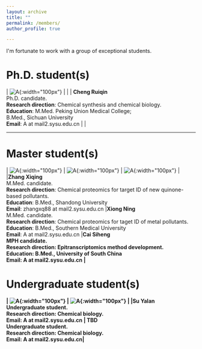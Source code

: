 ```yaml
---
layout: archive
title: ""
permalink: /members/
author_profile: true

---
```

<p class="text-center">
I'm fortunate to work with a group of exceptional students.
</p>

Ph.D. student(s)
======
<style>
table {
    border-collapse: collapse;
}

td, th {
    border: none!important;
}
table th:first-of-type {
    width: 10cm;
}
table th:first-of-type(2) {
    width: 10cm;
}
table th:first-of-type(3) {
    width: 10cm;
}
</style>
    
| ![A](/images/A.png){:width="100px"} |  | 
| <b>Cheng Ruiqin</b><br> Ph.D. candidate.  <br> <b>Research direction</b>: Chemical synthesis and chemical biology. <br> <b>Education</b>: M.Med. Peking Union Medical College; <br>B.Med., Sichuan University <br><b>Email</b>: A at mail2.sysu.edu.cn | |    

---

Master student(s)
======

| ![A](/images/A.png){:width="100px"}  |  ![A](/images/A.png){:width="100px"}  | ![A](/images/A.png){:width="100px"} |
|<b>Zhang Xiqing</b><br> M.Med. candidate.  <br> <b>Research direction</b>: Chemical proteomics for target ID of new quinone-based pollutants. <br> <b>Education</b>: B.Med., Shandong University<br> <b>Email</b>: zhangxq88 at mail2.sysu.edu.cn |<b>Xiong Ning</b><br> M.Med. candidate.  <br> <b>Research direction</b>: Chemical proteomics for taget ID of metal pollutants. <br> <b>Education</b>: B.Med., Southern Medical University<br> <b>Email</b>: A at mail2.sysu.edu.cn |<b>Cai Siheng<b> <br> MPH candidate.  <br> <b>Research direction</b>: Epitranscriptomics method development. <br> <b>Education</b>: B.Med., University of South China<br> <b>Email</b>: A at mail2.sysu.edu.cn  |


  
Undergraduate student(s)
======

| ![A](/images/A.png){:width="100px"} | ![A](/images/A.png){:width="100px"} |
|<b>Su Yalan</b><br> Undergraduate student.  <br> <b>Research direction</b>: Chemical biology. <br> <b>Email</b>: A at mail2.sysu.edu.cn | TBD<br> Undergraduate student.  <br> <b>Research direction</b>: Chemical biology. <br> <b>Email</b>: A at mail2.sysu.edu.cn|

   

<!--

| a | b | d |
|---|---|---|
| 1 | name<img width=200/>| <img width=100/>3 |

<table>
    <tr>
        <td>This is <img width=200/></td>
        <td><div style="width:100px;color:#f00;font-weight:normal;font-style:italic;">字段1</div></td>
    </tr>
</table>
-->


<!-- ![THU](/images/THU.png){: .align-left width="200px"}   你看不到我看不到我 -->
<!-- * 2009-2013年，B.S. in Chemistry, Nankai University, 2009-2013 你看不到我看不到我 -->
<!-- # ![NKU](/images/NKU.png){: .align-right width="200px"}    你看不到我看不到我 -->






